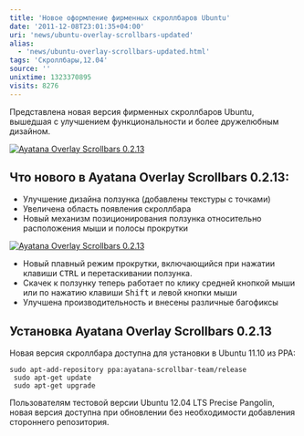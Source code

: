 ```yaml
---
title: 'Новое оформление фирменных скроллбаров Ubuntu'
date: '2011-12-08T23:01:35+04:00'
uri: 'news/ubuntu-overlay-scrollbars-updated'
alias: 
  - 'news/ubuntu-overlay-scrollbars-updated.html'
tags: 'Скроллбары,12.04'
source: ''
unixtime: 1323370895
visits: 8276
---
```

Представлена новая версия фирменных скроллбаров Ubuntu, вышедшая с улучшением функциональности и более дружелюбным дизайном.

[![ Ayatana Overlay Scrollbars 0.2.13](img/2011/12/08/23-00/ayatana-overlay-scrollbars-0213-6478039427-o.jpg)](img/2011/12/08/23-00/ayatana-overlay-scrollbars-0213-6478039427-o.jpg)

## Что нового в Ayatana Overlay Scrollbars 0.2.13:

*   Улучшение дизайна ползунка (добавлены текстуры с точками)
*   Увеличена область появления скроллбара
*   Новый механизм позиционирования ползунка относительно расположения мыши и полосы прокрутки

[![ Ayatana Overlay Scrollbars 0.2.13](img/2011/12/08/23-00/ayatana-overlay-scrollbars-0213-1-6478039777-o.jpg)](img/2011/12/08/23-00/ayatana-overlay-scrollbars-0213-1-6478039777-o.jpg)

*   Новый плавный режим прокрутки, включающийся при нажатии клавиши <kbd>CTRL</kbd> и перетаскивании ползунка.
*   Скачек к ползунку теперь работает по клику средней кнопкой мыши или по нажатию клавиши <kbd>Shift</kbd> и левой кнопки мыши
*   Улучшена производительность и внесены различные багофиксы

## Установка Ayatana Overlay Scrollbars 0.2.13

Новая версия скроллбара доступна для установки в Ubuntu 11.10 из PPA:

```
sudo apt-add-repository ppa:ayatana-scrollbar-team/release
 sudo apt-get update
 sudo apt-get upgrade
```

Пользователям тестовой версии Ubuntu 12.04 LTS Precise Pangolin, новая версия доступна при обновлении без необходимости добавления стороннего репозитория.
